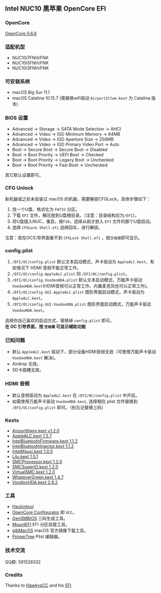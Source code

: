 
## Intel NUC10 黑苹果 OpenCore EFI

### OpenCore

[OpenCore 0.6.6](https://github.com/acidanthera/OpenCorePkg)


### 适配机型

- NUC10i7FNH/FNK
- NUC10i5FNH/FNK
- NUC10i3FNH/FNK


### 可安装系统

- macOS Big Sur 11.1
- macOS Catalina 10.15.7 (需替换wifi驱动 `AirportItlwm.kext` 为 Catalina 版本)


### BIOS 设置

- Advanced -> Storage -> SATA Mode Selection -> AHCI
- Advanced -> Video -> IGD Minimum Memory -> 64MB
- Advanced -> Video -> IGD Aperture Size -> 256MB
- Advanced -> Video -> IGD Primary Video Port -> Auto
- Boot -> Secure Boot -> Secure Boot -> Disabled
- Boot -> Boot Priority -> UEFI Boot -> Checked
- Boot -> Boot Priority -> Legacy Boot -> Unchecked
- Boot -> Boot Priority -> Fast Boot -> Unchecked

其它默认设置即可。


### CFG Unlock

新机器或之前未安装过 macOS 的机器，需要解锁CFGLock，具体步骤如下：

1. 找一个U盘，格式化为 `FAT32` 分区。
2. 下载 `EFI` 文件，解压放到U盘根目录。（注意：目录结构应为`/EFI`）。
3. 将U盘插入NUC，重启，按`F10`，选择从刚才放入 `EFI` 文件的那个U盘启动。 
4. 选择 `CFGLock Shell.efi` 选择回车，进行解锁。

注意：若在OC引导界面看不到 `CFGLock Shell.efi` ，按`空格键`即可显示。


### config.plist

1. `/EFI/OC/config.plist` 默认文本启动模式，声卡驱动为 `AppleALC.kext`，有些情况下 HDMI 音频不能正常工作。
2. `/EFI/OC/config.AppleALC.plist` 同 `/EFI/OC/config.plist`。
3. `/EFI/OC/config.VoodooHDA.plist` 默认文本启动模式，万能声卡驱动 `VoodooHDA.kext`(HDMI音频可以正常工作，内置麦克风也可以正常工作)。
4. `/EFI/OC/config.GUI.AppleALC.plist` 图形界面启动模式，声卡驱动为 `AppleALC.kext`。
5. `/EFI/OC/config.GUI.VoodooHDA.plist` 图形界面启动模式，万能声卡驱动 `VoodooHDA.kext`。

选择你自己喜欢的启动方式，替换掉 `config.plist` 即可。   
**在 OC 引导界面，按 `空格键` 可显示辅助功能**


### 已知问题

- 默认 `AppleALC.kext` 驱动下，部分设备HDMI音频无效（可使用万能声卡驱动 `VoodooHDA.kext` 解决)。
- Airdrop 无效。
- SD卡插槽无效。


### HDMI 音频

- 默认音频驱动为 `AppleALC.kext` 在 `/EFI/OC/config.plist` 中开启。 
- 如需使用万能声卡驱动 `VoodooHDA.kext`, 选择相应 plist 文件替换到 `/EFI/OC/config.plist` 即可。（别忘记替换三码）


### Kexts

- [AirportItlwm.kext v1.2.0](https://github.com/OpenIntelWireless/itlwm)
- [AppleALC.kext 1.5.7](https://github.com/acidanthera/AppleALC)
- [IntelBluetoothFirmware.kext 1.1.2](https://github.com/OpenIntelWireless/IntelBluetoothFirmware)
- [IntelBluetoothInjector.kext 1.1.2](https://github.com/OpenIntelWireless/IntelBluetoothFirmware)
- [IntelMausi.kext 1.0.5](https://github.com/acidanthera/IntelMausi)
- [Lilu.kext 1.5.1](https://github.com/acidanthera/Lilu)
- [SMCProcessor.kext 1.2.0](https://github.com/acidanthera/VirtualSMC)
- [SMCSuperIO.kext 1.2.0](https://github.com/acidanthera/VirtualSMC)
- [VirtualSMC.kext 1.2.0](https://github.com/acidanthera/VirtualSMC)
- [WhateverGreen.kext 1.4.7](https://github.com/acidanthera/WhateverGreen)
- [VoodooHDA.kext 2.9.2](https://github.com/chris1111/VoodooHDA-OC) 


### 工具

- [Hackintool](https://github.com/headkaze/Hackintool) 
- [OpenCore Configurator](https://mackie100projects.altervista.org/opencore-configurator/) 即 `OCC`。
- [GenSMBIOS](https://github.com/corpnewt/GenSMBIOS) 三码生成工具。
- [MountEFI](https://github.com/corpnewt/MountEFI) EFI 分区挂载工具。
- [gibMacOS](https://github.com/corpnewt/gibMacOS) macOS 官方镜像下载工具。
- [ProperTree](https://github.com/corpnewt/ProperTree) Plist 编辑器。


### 技术交流

QQ群: 591528332


### Credits

Thanks to [HawkysCC](https://github.com/HawkysCC) and his [EFI](https://github.com/HawkysCC/Hackintosh-NUC10i7)


